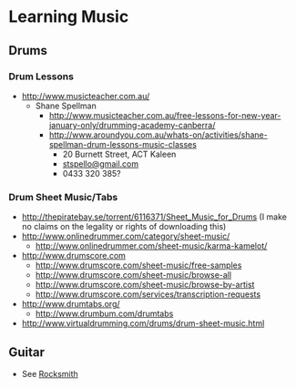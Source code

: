 # Learning Music

## Drums

### Drum Lessons

* http://www.musicteacher.com.au/
  * Shane Spellman
    * http://www.musicteacher.com.au/free-lessons-for-new-year-january-only/drumming-academy-canberra/
    * http://www.aroundyou.com.au/whats-on/activities/shane-spellman-drum-lessons-music-classes
      * 20 Burnett Street, ACT Kaleen
      * stspello@gmail.com
      * 0433 320 385?

### Drum Sheet Music/Tabs

* http://thepiratebay.se/torrent/6116371/Sheet_Music_for_Drums (I make no claims on the legality or rights of downloading this)
* http://www.onlinedrummer.com/category/sheet-music/
  * http://www.onlinedrummer.com/sheet-music/karma-kamelot/
* http://www.drumscore.com
  * http://www.drumscore.com/sheet-music/free-samples
  * http://www.drumscore.com/sheet-music/browse-all
  * http://www.drumscore.com/sheet-music/browse-by-artist
  * http://www.drumscore.com/services/transcription-requests
* http://www.drumtabs.org/
  * http://www.drumbum.com/drumtabs
* http://www.virtualdrumming.com/drums/drum-sheet-music.html

## Guitar

* See [Rocksmith](../gaming/rocksmith.md)
